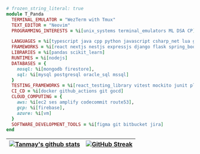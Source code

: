 ```ruby
# frozen_string_literal: true
module T_Panda
  TERMINAL_EMULATOR = "WezTerm with Tmux"
  TEXT_EDITOR = "Neovim"
  PROGRAMMING_INTERESTS = %i[unix_systems terminal_emulators ML DSA CP]

  LANGUAGES = %i[typescript java cpp python javascript csharp_net lua golang php html c]
  FRAMEWORKS = %i[react nextjs nestjs expressjs django flask spring_boot]
  LIBRARIES = %i[pandas scikit_learn]
  RUNTIMES = %i[nodejs]
  DATABASES = {
    nosql: %i[mongodb firestore],
    sql: %i[mysql postgresql oracle_sql mssql]
  }
  TESTING_FRAMEWORKS = %i[react_testing_library vitest mockito junit playwright jest selenium]
  CI_CD = %i[docker github_actions git gocd]
  CLOUD_COMPUTING = {
    aws: %i[ec2 ses amplify codecommit route53],
    gcp: %i[firebase],
    azure: %i[vm]
  }
  SOFTWARE_DEVELOPMENT_TOOLS = %i[figma git bitbucket jira]
end
```

|<a href="https://github.com/t-panda/github-readme-stats"><img align="center" src="https://github-readme-stats-anuraghazra1.vercel.app/api?username=t-panda&show_icons=true&theme=dracula&hide_border=true" alt="Tanmay's github stats" /></a> | [![GitHub Streak](https://github-readme-streak-stats.herokuapp.com?user=t-panda&theme=dracula&hide_border=true&date_format=M%20j%5B%2C%20Y%5D)](https://git.io/streak-stats) |
| ------------- | ------------- |
